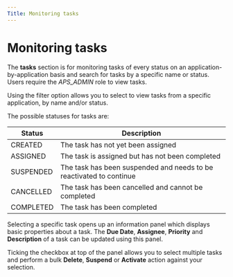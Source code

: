 ```yaml
---
Title: Monitoring tasks
---
```


# Monitoring tasks
The **tasks** section is for monitoring tasks of every status on an application-by-application basis and search for tasks by a specific name or status. Users require the *APS_ADMIN* role to view tasks. 

Using the filter option allows you to select to view tasks from a specific application, by name and/or status.

The possible statuses for tasks are:
	
| Status | Description |
| ------ | ----------- |
| CREATED | The task has not yet been assigned |
| ASSIGNED | The task is assigned but has not been completed |
| SUSPENDED | The task has been suspended and needs to be reactivated to continue |
| CANCELLED | The task has been cancelled and cannot be completed |
| COMPLETED | The task has been completed |

Selecting a specific task opens up an information panel which displays basic properties about a task. The **Due Date**, **Assignee**, **Priority** and **Description** of a task can be updated using this panel. 

Ticking the checkbox at top of the panel allows you to select multiple tasks and perform a bulk **Delete**, **Suspend** or **Activate** action against your selection. 